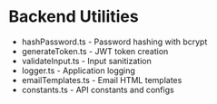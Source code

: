 # Backend Utilities

- hashPassword.ts - Password hashing with bcrypt
- generateToken.ts - JWT token creation
- validateInput.ts - Input sanitization
- logger.ts - Application logging
- emailTemplates.ts - Email HTML templates
- constants.ts - API constants and configs
